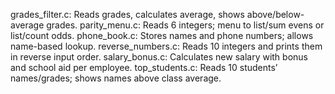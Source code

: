 grades_filter.c: Reads grades, calculates average, shows above/below-average grades.
parity_menu.c: Reads 6 integers; menu to list/sum evens or list/count odds. 
phone_book.c: Stores names and phone numbers; allows name-based lookup. 
reverse_numbers.c: Reads 10 integers and prints them in reverse input order. 
salary_bonus.c: Calculates new salary with bonus and school aid per employee. 
top_students.c: Reads 10 students’ names/grades; shows names above class average.

